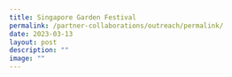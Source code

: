 ```yaml
---
title: Singapore Garden Festival
permalink: /partner-collaborations/outreach/permalink/
date: 2023-03-13
layout: post
description: ""
image: ""
---
```


